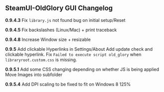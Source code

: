 ## SteamUI-OldGlory GUI Changelog



**0.9.4.3**	Fix `library.js` not found bug on initial setup/Reset

**0.9.4.5**	Fix backslashes (Linux/Mac) + print traceback

**0.9.4.8**	Increase Window size + resizable

**0.9.5**	   Add clickable Hyperlinks in Settings/About
				Add update check and clickable hyperlink.
				Fix `Failed to execute script old_glory` when `libraryroot.custom.css` is missing.

**0.9.5.1**	Add some CSS changing depending on whether JS is being applied
				Move Images into subfolder

**0.9.5.4**	Add DPI scaling to be fixed to fit on Windows 8 125%